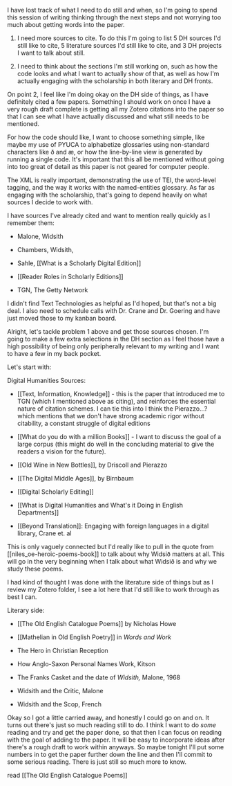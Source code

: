 I have lost track of what I need to do still and when, so I'm going to spend this session of writing thinking through the next steps and not worrying too much about getting words into the paper.

1. I need more sources to cite. To do this I'm going to list 5 DH sources I'd still like to cite, 5 literature sources I'd still like to cite, and 3 DH projects I want to talk about still.
    
2. I need to think about the sections I'm still working on, such as how the code looks and what I want to actually show of that, as well as how I'm actually engaging with the scholarship in both literary and DH fronts.
    

On point 2, I feel like I'm doing okay on the DH side of things, as I have definitely cited a few papers. Something I should work on once I have a very rough draft complete is getting all my Zotero citations into the paper so that I can see what I have actually discussed and what still needs to be mentioned.

For how the code should like, I want to choose something simple, like maybe my use of PYUCA to alphabetize glossaries using non-standard characters like ð and æ, or how the line-by-line view is generated by running a single code. It's important that this all be mentioned without going into too great of detail as this paper is not geared for computer people.

The XML is really important, demonstrating the use of TEI, the word-level tagging, and the way it works with the named-entities glossary. As far as engaging with the scholarship, that's going to depend heavily on what sources I decide to work with.

I have sources I've already cited and want to mention really quickly as I remember them:

- Malone, Widsith
    
- Chambers, Widsith,
    
- Sahle,  [[What is a Scholarly Digital Edition]]
    
- [[Reader Roles in Scholarly Editions]]
    
- TGN, The Getty Network
    

I didn't find Text Technologies as helpful as I'd hoped, but that's not a big deal. I also need to schedule calls with Dr. Crane and Dr. Goering and have just moved those to my kanban board.

Alright, let's tackle problem 1 above and get those sources chosen. I'm going to make a few extra selections in the DH section as I feel those have a high possibility of being only peripherally relevant to my writing and I want to have a few in my back pocket.

Let's start with:

Digital Humanities Sources:

- [[Text, Information, Knowledge]] - this is the paper that introduced me to TGN (which I mentioned above as citing), and reinforces the essential nature of citation schemes. I can tie this into I think the Pierazzo...? which mentions that we don't have strong academic rigor without citability, a constant struggle of digital editions
    
- [[What do you do with a million Books]] - I want to discuss the goal of a large corpus (this might do well in the concluding material to give the readers a vision for the future).
    
- [[Old Wine in New Bottles]], by Driscoll and Pierazzo
    
- [[The Digital Middle Ages]], by Birnbaum
    
- [[Digital Scholarly Editing]]
    
- [[What is Digital Humanities and What's it Doing in English Departments]]
    
- [[Beyond Translation]]: Engaging with foreign languages in a digital library, Crane et. al
    

This is only vaguely connected but I'd really like to pull in the quote from [[niles_oe-heroic-poems-book]] to talk about why Widsið matters at all. This will go in the very beginning when I talk about what Widsið is and why we study these poems.

I had kind of thought I was done with the literature side of things but as I review my Zotero folder, I see a lot here that I'd still like to work through as best I can.

Literary side:

- [[The Old English Catalogue Poems]] by Nicholas Howe
    
- [[Mathelian in Old English Poetry]] in _Words and Work_
    
- The Hero in Christian Reception
    
- How Anglo-Saxon Personal Names Work, Kitson
    
- The Franks Casket and the date of _Widsith,_ Malone, 1968
    
- Widsith and the Critic, Malone
    
- Widsith and the Scop, French
    

Okay so I got a little carried away, and honestly I could go on and on. It turns out there's just so much reading still to do. I think I want to do _some_ reading and try and get the paper done, so that then I can focus on reading with the goal of adding to the paper. It will be easy to incorporate ideas after there's a rough draft to work within anyways. So maybe tonight I'll put some numbers in to get the paper further down the line and then I'll commit to some serious reading. There is just still so much more to know.

read [[The Old English Catalogue Poems]]
